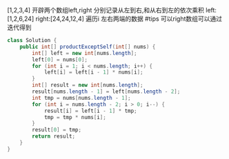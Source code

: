 [1,2,3,4]
开辟两个数组left,right 分别记录从左到右,和从右到左的依次乘积
left:[1,2,6,24] right:[24,24,12,4]
遍历i 左右两端的数据
#tips
可以right数组可以通过迭代得到
```java
class Solution {
    public int[] productExceptSelf(int[] nums) {
        int[] left = new int[nums.length];
        left[0] = nums[0];
        for (int i = 1; i < nums.length; i++) {
            left[i] = left[i - 1] * nums[i];
        }
        int[] result = new int[nums.length];
        result[nums.length - 1] = left[nums.length - 2];
        int tmp = nums[nums.length - 1];
        for (int i = nums.length - 2; i > 0; i--) {
            result[i] = left[i - 1] * tmp;
            tmp = tmp * nums[i];
        }
        result[0] = tmp;
        return result;
    }
}
```